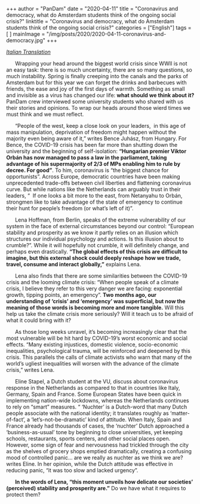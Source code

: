 +++
author = "PanDam"
date = "2020-04-11"
title = "Coronavirus and democracy, what do Amsterdam students think of the ongoing social crisis?"
linktitle = "Coronavirus and democracy, what do Amsterdam students think of the ongoing social crisis?"
categories = ["English"]
tags = [
]
mainImage = "/img/posts/2020/2020-04-11-coronavirus-and-democracy.jpg"
+++

_[Italian Translation](../2020-04-11-coronavirus-and-democracy-it/)_

&nbsp;&nbsp;&nbsp;&nbsp;&nbsp;&nbsp;Wrapping your head around the biggest world crisis since WWII is not an easy task: there is so much uncertainty, there are so many questions, so much instability. Spring is finally creeping into the canals and the parks of Amsterdam but for this year we can forget the drinks and barbecues with friends, the ease and joy of the first days of warmth. Something as small and invisible as a virus has changed our life: **what should we think about it?** PanDam crew interviewed some university students who shared with us their stories and opinions. To wrap our heads around those wierd times we must think and we must reflect.

&nbsp;&nbsp;&nbsp;&nbsp;&nbsp;&nbsp;“People of the west, keep a close look on your leaders,  in this age of mass manipulation, deprivation of freedom might happen without the majority even being aware of it,” writes Bence Juhász, from Hungary. For Bence, the COVID-19 crisis has been far more than shutting down the university and the beginning of self-isolation: **“Hungarian premier Viktor Orbán has now managed to pass a law in the parliament, taking advantage of his supermajority of 2/3 of MPs enabling him to rule by decree. For good”**. To him, coronavirus is “the biggest chance for opportunists”. Across Europe, democratic countries have been making unprecedented trade-offs between civil liberties and flattening coronavirus curve. But while nations like the Netherlands can arguably trust in their leaders, “  If one looks a bit more to the east, from Netanyahu to Orbán, strongmen like to take advantage of the state of emergency to continue their hunt for people’s freedom (or what’s left of it)”.

&nbsp;&nbsp;&nbsp;&nbsp;&nbsp;&nbsp;Lena Hoffman, from Berlin, speaks of the extreme vulnerability of our system in the face of external circumstances beyond our control: “European stability and prosperity as we know it partly relies on an illusion which structures our individual psychology and actions. Is this illusion about to crumble?”. While it will hopefully not crumble, it will definitely change, and perhaps even drastically. **“The global effects of this crisis are difficult to imagine, but this external shock could deeply reshape how we trade, travel, consume and interact globally,”** explains Lena.

&nbsp;&nbsp;&nbsp;&nbsp;&nbsp;&nbsp;Lena also finds that there are some similarities between the COVID-19 crisis and the looming climate crisis: “When people speak of a climate crisis, I believe they refer to this very danger we are facing: exponential growth, tipping points, an emergency”. **Two months ago, our understanding of ‘crisis’ and ‘emergency’ was superficial, but now the meaning of those words is becoming more and more tangible.** Will this help us take the climate crisis more seriously? Will it teach us to be afraid of what it could bring with it?

&nbsp;&nbsp;&nbsp;&nbsp;&nbsp;&nbsp;As those long weeks unravel, it’s becoming increasingly clear that the most vulnerable will be hit hard by COVID-19’s worst economic and social effects. “Many existing injustices, domestic violence, socio-economic inequalities, psychological trauma, will be reinforced and deepened by this crisis. This parallels the calls of climate activists who warn that many of the world’s ugliest inequalities will worsen with the advance of the climate crisis,” writes Lena.

&nbsp;&nbsp;&nbsp;&nbsp;&nbsp;&nbsp;Eline Stapel, a Dutch student at the VU, discuss about coronavirus response in the Netherlands as compared to that in countries like Italy, Germany, Spain and France. Some European States have been quick in implementing nation-wide lockdowns, whereas the Netherlands continues to rely on “smart” measures. “ ‘Nuchter’ is a Dutch-word that many Dutch people associate with the national identity; it translates roughly as  ‘matter-of-fact’, a ‘let’s-not-be-dramatic’ kind of attitude. When Italy, Spain and France already had thousands of cases, the ‘nuchter’ Dutch approached a ‘business-as-usual’ tone by beginning to close universities, yet keeping schools, restaurants, sports centers, and other social places open. However, some sign of fear and nervousness had trickled through the city as the shelves of grocery shops emptied dramatically, creating a confusing mood of controlled panic… are we really as nuchter as we think we are? writes Eline. In her opinion, while the Dutch attitude was effective in reducing panic, “it was too slow and lacked urgency”.

&nbsp;&nbsp;&nbsp;&nbsp;&nbsp;&nbsp;**In the words of Lena, “this moment unveils how delicate our societies’ (perceived) stability and prosperity are.”** Do we have what it requires to protect them?